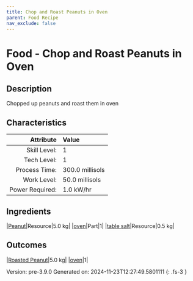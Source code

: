 ```yaml
---
title: Chop and Roast Peanuts in Oven
parent: Food Recipe
nav_exclude: false
---
```

# Food - Chop and Roast Peanuts in Oven

## Description
Chopped up peanuts and roast them in oven 

## Characteristics

| Attribute      | Value |
|--------:|:------|
|Skill Level:|1|
|Tech Level:|1|
|Process Time:|300.0 millisols|
|Work Level:|50.0 millisols|
|Power Required:|1.0 kW/hr|

## Ingredients

|[Peanut](../resource/peanut.html)|Resource|5.0 kg|
|[oven](../part/oven.html)|Part|1|
|[table salt](../resource/table-salt.html)|Resource|0.5 kg|

## Outcomes

|[Roasted Peanut](../resource/roasted-peanut.html)|5.0 kg|
|[oven](../part/oven.html)|1|


Version: pre-3.9.0 Generated on: 2024-11-23T12:27:49.5801111
{: .fs-3 }

